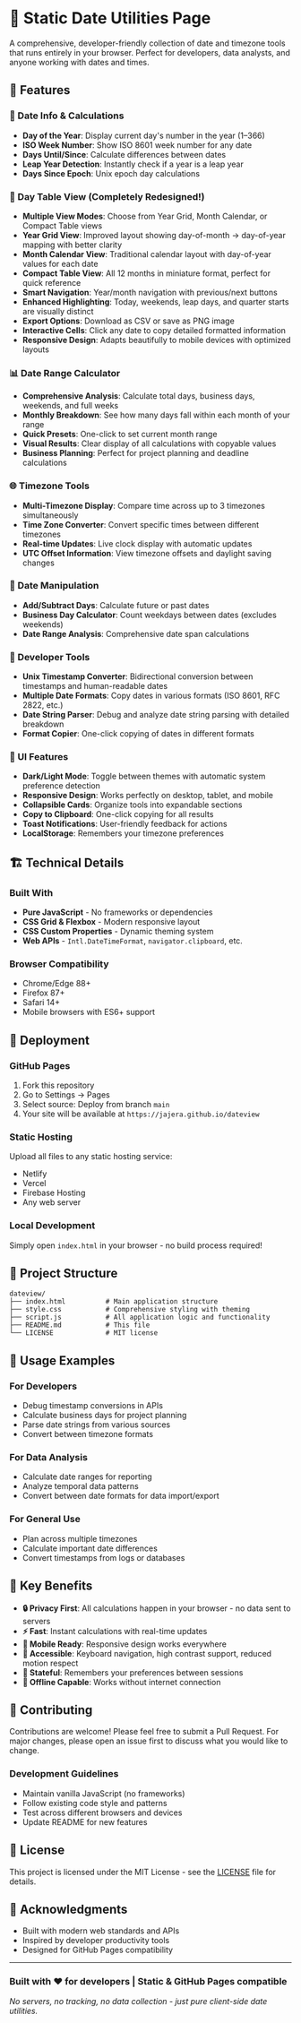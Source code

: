 # 📅 Static Date Utilities Page

A comprehensive, developer-friendly collection of date and timezone tools that runs entirely in your browser. Perfect for developers, data analysts, and anyone working with dates and times.

## 🚀 Features

### 📆 Date Info & Calculations

- **Day of the Year**: Display current day's number in the year (1–366)
- **ISO Week Number**: Show ISO 8601 week number for any date
- **Days Until/Since**: Calculate differences between dates
- **Leap Year Detection**: Instantly check if a year is a leap year
- **Days Since Epoch**: Unix epoch day calculations

### 📅 Day Table View (Completely Redesigned!)

- **Multiple View Modes**: Choose from Year Grid, Month Calendar, or Compact Table views
- **Year Grid View**: Improved layout showing day-of-month → day-of-year mapping with better clarity
- **Month Calendar View**: Traditional calendar layout with day-of-year values for each date
- **Compact Table View**: All 12 months in miniature format, perfect for quick reference
- **Smart Navigation**: Year/month navigation with previous/next buttons
- **Enhanced Highlighting**: Today, weekends, leap days, and quarter starts are visually distinct
- **Export Options**: Download as CSV or save as PNG image
- **Interactive Cells**: Click any date to copy detailed formatted information
- **Responsive Design**: Adapts beautifully to mobile devices with optimized layouts

### 📊 Date Range Calculator

- **Comprehensive Analysis**: Calculate total days, business days, weekends, and full weeks
- **Monthly Breakdown**: See how many days fall within each month of your range
- **Quick Presets**: One-click to set current month range
- **Visual Results**: Clear display of all calculations with copyable values
- **Business Planning**: Perfect for project planning and deadline calculations

### 🌐 Timezone Tools

- **Multi-Timezone Display**: Compare time across up to 3 timezones simultaneously
- **Time Zone Converter**: Convert specific times between different timezones
- **Real-time Updates**: Live clock display with automatic updates
- **UTC Offset Information**: View timezone offsets and daylight saving changes

### 🔁 Date Manipulation

- **Add/Subtract Days**: Calculate future or past dates
- **Business Day Calculator**: Count weekdays between dates (excludes weekends)
- **Date Range Analysis**: Comprehensive date span calculations

### 🧰 Developer Tools

- **Unix Timestamp Converter**: Bidirectional conversion between timestamps and human-readable dates
- **Multiple Date Formats**: Copy dates in various formats (ISO 8601, RFC 2822, etc.)
- **Date String Parser**: Debug and analyze date string parsing with detailed breakdown
- **Format Copier**: One-click copying of dates in different formats

### 🎨 UI Features

- **Dark/Light Mode**: Toggle between themes with automatic system preference detection
- **Responsive Design**: Works perfectly on desktop, tablet, and mobile
- **Collapsible Cards**: Organize tools into expandable sections
- **Copy to Clipboard**: One-click copying for all results
- **Toast Notifications**: User-friendly feedback for actions
- **LocalStorage**: Remembers your timezone preferences

## 🏗️ Technical Details

### Built With

- **Pure JavaScript** - No frameworks or dependencies
- **CSS Grid & Flexbox** - Modern responsive layout
- **CSS Custom Properties** - Dynamic theming system
- **Web APIs** - `Intl.DateTimeFormat`, `navigator.clipboard`, etc.

### Browser Compatibility

- Chrome/Edge 88+
- Firefox 87+
- Safari 14+
- Mobile browsers with ES6+ support

## 🚀 Deployment

### GitHub Pages

1. Fork this repository
2. Go to Settings → Pages
3. Select source: Deploy from branch `main`
4. Your site will be available at `https://jajera.github.io/dateview`

### Static Hosting

Upload all files to any static hosting service:

- Netlify
- Vercel
- Firebase Hosting
- Any web server

### Local Development

Simply open `index.html` in your browser - no build process required!

## 📁 Project Structure

```plaintext
dateview/
├── index.html          # Main application structure
├── style.css           # Comprehensive styling with theming
├── script.js           # All application logic and functionality
├── README.md           # This file
└── LICENSE             # MIT license
```

## 🔧 Usage Examples

### For Developers

- Debug timestamp conversions in APIs
- Calculate business days for project planning
- Parse date strings from various sources
- Convert between timezone formats

### For Data Analysis

- Calculate date ranges for reporting
- Analyze temporal data patterns
- Convert between date formats for data import/export

### For General Use

- Plan across multiple timezones
- Calculate important date differences
- Convert timestamps from logs or databases

## 🎯 Key Benefits

- **🔒 Privacy First**: All calculations happen in your browser - no data sent to servers
- **⚡ Fast**: Instant calculations with real-time updates
- **📱 Mobile Ready**: Responsive design works everywhere
- **🎨 Accessible**: Keyboard navigation, high contrast support, reduced motion respect
- **💾 Stateful**: Remembers your preferences between sessions
- **🔄 Offline Capable**: Works without internet connection

## 🤝 Contributing

Contributions are welcome! Please feel free to submit a Pull Request. For major changes, please open an issue first to discuss what you would like to change.

### Development Guidelines

- Maintain vanilla JavaScript (no frameworks)
- Follow existing code style and patterns
- Test across different browsers and devices
- Update README for new features

## 📄 License

This project is licensed under the MIT License - see the [LICENSE](LICENSE) file for details.

## 🙏 Acknowledgments

- Built with modern web standards and APIs
- Inspired by developer productivity tools
- Designed for GitHub Pages compatibility

---

### Built with ❤️ for developers | Static & GitHub Pages compatible

*No servers, no tracking, no data collection - just pure client-side date utilities.*
